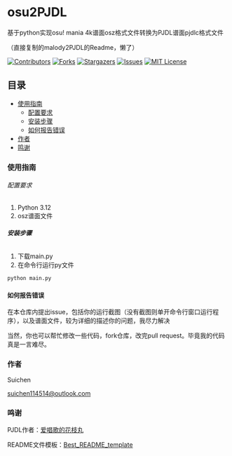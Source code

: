 # osu2PJDL

基于python实现osu! mania 4k谱面osz格式文件转换为PJDL谱面pjdlc格式文件

（直接复制的malody2PJDL的Readme，懒了）

<!-- PROJECT SHIELDS -->

[![Contributors][contributors-shield]][contributors-url]
[![Forks][forks-shield]][forks-url]
[![Stargazers][stars-shield]][stars-url]
[![Issues][issues-shield]][issues-url]
[![MIT License][license-shield]][license-url]

## 目录

- [使用指南](#使用指南)
    - [配置要求](#配置要求)
    - [安装步骤](#安装步骤)
    - [如何报告错误](#如何报告错误)
- [作者](#作者)
- [鸣谢](#鸣谢)

### 使用指南

###### 配置要求

1. Python 3.12
2. osz谱面文件

###### **安装步骤**

1. 下载main.py
2. 在命令行运行py文件

```sh
python main.py
```

#### 如何报告错误

在本仓库内提出issue，包括你的运行截图（没有截图则单开命令行窗口运行程序），以及谱面文件，较为详细的描述你的问题，我尽力解决

当然，你也可以帮忙修改一些代码，fork仓库，改完pull request。毕竟我的代码真是一言难尽。

### 作者

Suichen

suichen114514@outlook.com

### 鸣谢

PJDL作者：[爱唱歌的花枝丸](https://github.com/hua-zhi-wan)

README文件模板：[Best_README_template](https://github.com/shaojintian/Best_README_template)

<!-- links -->

[your-project-path]:suizhuchen/osu2PJDL

[contributors-shield]: https://img.shields.io/github/contributors/suizhuchen/osu2PJDL.svg?style=flat-square

[contributors-url]: https://github.com/suizhuchen/osu2PJDL/graphs/contributors

[forks-shield]: https://img.shields.io/github/forks/suizhuchen/osu2PJDL.svg?style=flat-square

[forks-url]: https://github.com/suizhuchen/osu2PJDL/network/members

[stars-shield]: https://img.shields.io/github/stars/suizhuchen/osu2PJDL.svg?style=flat-square

[stars-url]: https://github.com/suizhuchen/osu2PJDL/stargazers

[issues-shield]: https://img.shields.io/github/issues/suizhuchen/osu2PJDL.svg?style=flat-square

[issues-url]: https://img.shields.io/github/issues/suizhuchen/osu2PJDL.svg

[license-shield]: https://img.shields.io/github/license/suizhuchen/osu2PJDL.svg?style=flat-square

[license-url]: https://github.com/suizhuchen/osu2PJDL/blob/master/LICENSE.txt
